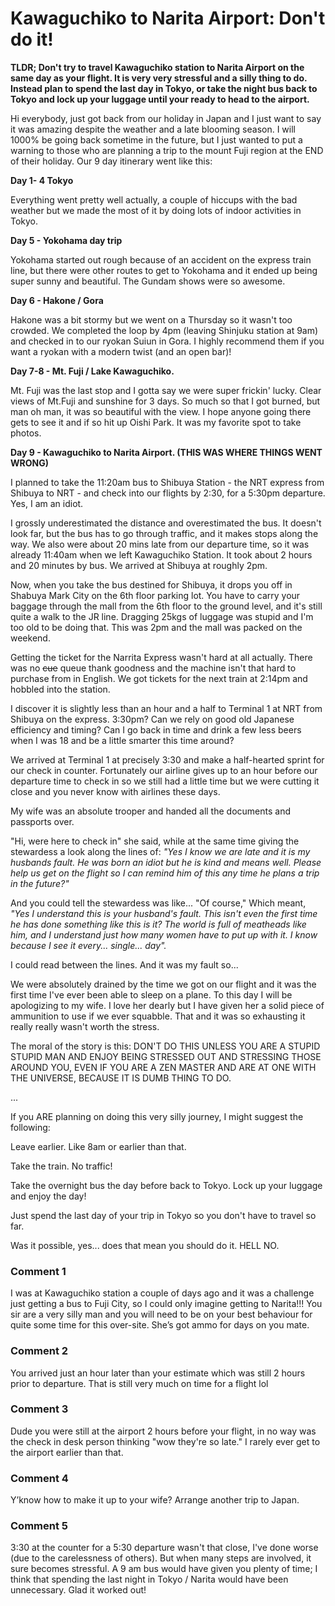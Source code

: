 # Kawaguchiko to Narita Airport: Don't do it!

**TLDR; Don't try to travel Kawaguchiko station to Narita Airport on the same day as your flight. It is very very stressful and a silly thing to do. Instead plan to spend the last day in Tokyo, or take the night bus back to Tokyo and lock up your luggage until your ready to head to the airport.**

Hi everybody, just got back from our holiday in Japan and I just want to say it was amazing despite the weather and a late blooming season. I will 1000% be going back sometime in the future, but I just wanted to put a warning to those who are planning a trip to the mount Fuji region at the END of their holiday. Our 9 day itinerary went like this:

**Day 1- 4 Tokyo**

Everything went pretty well actually, a couple of hiccups with the bad weather but we made the most of it by doing lots of indoor activities in Tokyo.

**Day 5 - Yokohama day trip**

Yokohama started out rough because of an accident on the express train line, but there were other routes to get to Yokohama and it ended up being super sunny and beautiful. The Gundam shows were so awesome.  

**Day 6 - Hakone / Gora**

Hakone was a bit stormy but we went on a Thursday so it wasn't too crowded. We completed the loop by 4pm (leaving Shinjuku station at 9am) and checked in to our ryokan Suiun in Gora. I highly recommend them if you want a ryokan with a modern twist (and an open bar)!

**Day 7-8 - Mt. Fuji / Lake Kawaguchiko.**

Mt. Fuji was the last stop and I gotta say we were super frickin' lucky. Clear views of Mt.Fuji and sunshine for 3 days. So much so that I got burned, but man oh man, it was so beautiful with the view. I hope anyone going there gets to see it and if so hit up Oishi Park. It was my favorite spot to take photos. 

**Day 9 - Kawaguchiko to Narita Airport. (THIS WAS WHERE THINGS WENT WRONG)**

I planned to take the 11:20am bus to Shibuya Station - the NRT express from Shibuya to NRT - and check into our flights by 2:30, for a 5:30pm departure. Yes, I am an idiot. 

I grossly underestimated the distance and overestimated the bus. It doesn't look far, but the bus has to go through traffic, and it makes stops along the way. We also were about 20 mins late from our departure time, so it was already 11:40am when we left Kawaguchiko Station. It took about 2 hours and 20 minutes by bus. We arrived at Shibuya at roughly 2pm.

Now, when you take the bus destined for Shibuya, it drops you off in Shabuya Mark City on the 6th floor parking lot. You have to carry your baggage through the mall from the 6th floor to the ground level, and it's still quite a walk to the JR line. Dragging 25kgs of luggage was stupid and I'm too old to be doing that. This was 2pm and the mall was packed on the weekend.

Getting the ticket for the Narrita Express wasn't hard at all actually. There was no ~~cue~~ queue thank goodness and the machine isn't that hard to purchase from in English. We got tickets for the next train at 2:14pm and hobbled into the station.

I discover it is slightly less than an hour and a half to Terminal 1 at NRT from Shibuya on the express. 3:30pm? Can we rely on good old Japanese efficiency and timing? Can I go back in time and drink a few less beers when I was 18 and be a little smarter this time around?

We arrived at Terminal 1 at precisely 3:30 and make a half-hearted sprint for our check in counter. Fortunately our airline gives up to an hour before our departure time to check in so we still had a little time but we were cutting it close and you never know with airlines these days.

My wife was an absolute trooper and handed all the documents and passports over.

"Hi, were here to check in" she said, while at the same time giving the stewardess a look along the lines of: *"Yes I know we are late and it is my husbands fault. He was born an idiot but he is kind and means well. Please help us get on the flight so I can remind him of this any time he plans a trip in the future?"*

And you could tell the stewardess was like... "Of course," Which meant, *"Yes I understand this is your husband's fault. This isn't even the first time he has done something like this is it? The world is full of meatheads like him, and I understand just how many women have to put up with it. I know because I see it every... single... day".*

I could read between the lines. And it was my fault so...

We were absolutely drained by the time we got on our flight and it was the first time I've ever been able to sleep on a plane. To this day I will be apologizing to my wife. I love her dearly but I have given her a solid piece of ammunition to use if we ever squabble. That and it was so exhausting it really really wasn't worth the stress.

The moral of the story is this: DON'T DO THIS UNLESS YOU ARE A STUPID STUPID MAN AND ENJOY BEING STRESSED OUT AND STRESSING THOSE AROUND YOU, EVEN IF YOU ARE A ZEN MASTER AND ARE AT ONE WITH THE UNIVERSE, BECAUSE IT IS DUMB THING TO DO.



...  


If you ARE planning on doing this very silly journey, I might suggest the following:

Leave earlier. Like 8am or earlier than that.

Take the train. No traffic!

Take the overnight bus the day before back to Tokyo. Lock up your luggage and enjoy the day!

Just spend the last day of your trip in Tokyo so you don't have to travel so far.

Was it possible, yes... does that mean you should do it. HELL NO.

### Comment 1

I was at Kawaguchiko station a couple of days ago and it was a challenge just getting a bus to Fuji City, so I could only imagine getting to Narita!!! You sir are a very silly man and you will need to be on your best behaviour for quite some time for this over-site. She’s got ammo for days on you mate.

### Comment 2

You arrived just an hour later than your estimate which was still 2 hours prior to departure. That is still very much on time for a flight lol

### Comment 3

Dude you were still at the airport 2 hours before your flight, in no way was the check in desk person thinking "wow they're so late." I rarely ever get to the airport earlier than that.

### Comment 4

Y’know how to make it up to your wife? Arrange another trip to Japan.

### Comment 5

3:30 at the counter for a 5:30 departure wasn't that close, I've done worse (due to the carelessness of others). But when many steps are involved, it sure becomes stressful.
A 9 am bus would have given you plenty of time; I think that spending the last night in Tokyo / Narita would have been unnecessary.
Glad it worked out!


